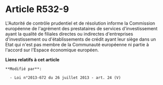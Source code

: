 # Article R532-9

L'Autorité de contrôle prudentiel et de résolution informe la Commission européenne de l'agrément des prestataires de
services d'investissement ayant la qualité de filiales directes ou indirectes d'entreprises d'investissement ou
d'établissements de crédit ayant leur siège dans un Etat qui n'est pas membre de la Communauté européenne ni partie à
l'accord sur l'Espace économique européen.

**Liens relatifs à cet article**

	**Modifié par**:

	  - Loi n°2013-672 du 26 juillet 2013 - art. 24 (V)
